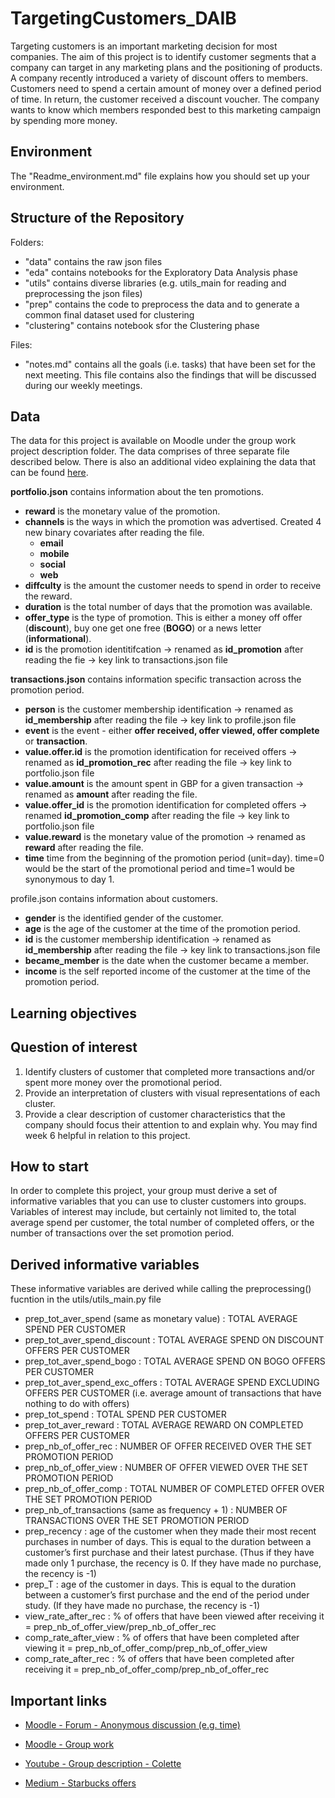 # TargetingCustomers_DAIB


Targeting customers is an important marketing decision for most companies. The aim of this project is to identify
customer segments that a company can target in any marketing plans and the positioning of products.
A company recently introduced a variety of discount offers to members. Customers need to spend a certain amount
of money over a defined period of time. In return, the customer received a discount voucher. The company wants to
know which members responded best to this marketing campaign by spending more money.

## Environment

The "Readme_environment.md" file explains how you should set up your environment.

## Structure of the Repository

Folders:
* "data" contains the raw json files
* "eda" contains notebooks for the Exploratory Data Analysis phase
* "utils" contains diverse libraries (e.g. utils_main for reading and preprocessing the json files)
* "prep" contains the code to preprocess the data and to generate a common final dataset used for clustering
* "clustering" contains notebook sfor the Clustering phase

Files:
* "notes.md" contains all the goals (i.e. tasks) that have been set for the next meeting. This file contains also the findings that will be discussed during our weekly meetings.

## Data

The data for this project is available on Moodle under the group work project description folder. The data comprises
of three separate file described below. There is also an additional video explaining the data that can be found [here](https://www.youtube.com/watch?v=VVqsqOqfltU).


**portfolio.json** contains information about the ten promotions.
* **reward** is the monetary value of the promotion.
* **channels** is the ways in which the promotion was advertised. Created 4 new binary covariates after reading the file.
    * **email**
    * **mobile**
    * **social**
    * **web**
* **diffculty** is the amount the customer needs to spend in order to receive the reward.
* **duration** is the total number of days that the promotion was available.
* **offer_type** is the type of promotion. This is either a money off offer (**discount**), buy one get one free (**BOGO**) or
a news letter (**informational**).
* **id** is the promotion identitifcation -> renamed as **id_promotion** after reading the fie -> key link to transactions.json file


**transactions.json** contains information specific transaction across the promotion period.
* **person** is the customer membership identification -> renamed as **id_membership** after reading the file -> key link to profile.json file
* **event** is the event - either **offer received, offer viewed, offer complete** or **transaction**.
* **value.offer.id** is the promotion identification for received offers -> renamed as **id_promotion_rec** after reading the file -> key link to portfolio.json file
* **value.amount** is the amount spent in GBP for a given transaction -> renamed as **amount** after reading the file.
* **value.offer_id** is the promotion identification for completed offers -> renamed **id_promotion_comp** after reading the file -> key link to portfolio.json file
* **value.reward** is the monetary value of the promotion -> renamed as **reward** after reading the file.
* **time** time from the beginning of the promotion period (unit=day). time=0 would be the start of the promotional period and time=1 would be synonymous to day 1.


profile.json contains information about customers.
* **gender** is the identified gender of the customer.
* **age** is the age of the customer at the time of the promotion period.
* **id** is the customer membership identification -> renamed as **id_membership** after reading the file -> key link to transactions.json file
* **became_member** is the date when the customer became a member.
* **income** is the self reported income of the customer at the time of the promotion period.

## Learning objectives

## Question of interest
1. Identify clusters of customer that completed more transactions and/or spent more money over the promotional
period.
2. Provide an interpretation of clusters with visual representations of each cluster.
3. Provide a clear description of customer characteristics that the company should focus their attention to and
explain why.
You may find week 6 helpful in relation to this project.

## How to start

In order to complete this project, your group must derive a set of informative variables that you can use to cluster
customers into groups. Variables of interest may include, but certainly not limited to, the total average spend per
customer, the total number of completed offers, or the number of transactions over the set promotion period.

## Derived informative variables

These informative variables are derived while calling the preprocessing() fucntion in the utils/utils_main.py file

* prep_tot_aver_spend (same as monetary value) : TOTAL AVERAGE SPEND PER CUSTOMER
* prep_tot_aver_spend_discount : TOTAL AVERAGE SPEND ON DISCOUNT OFFERS PER CUSTOMER
* prep_tot_aver_spend_bogo : TOTAL AVERAGE SPEND ON BOGO OFFERS PER CUSTOMER
* prep_tot_aver_spend_exc_offers : TOTAL AVERAGE SPEND EXCLUDING OFFERS PER CUSTOMER (i.e. average amount of transactions that have nothing to do with offers)
* prep_tot_spend : TOTAL SPEND PER CUSTOMER
* prep_tot_aver_reward : TOTAL AVERAGE REWARD ON COMPLETED OFFERS PER CUSTOMER
* prep_nb_of_offer_rec : NUMBER OF OFFER RECEIVED OVER THE SET PROMOTION PERIOD
* prep_nb_of_offer_view : NUMBER OF OFFER VIEWED OVER THE SET PROMOTION PERIOD 
* prep_nb_of_offer_comp : TOTAL NUMBER OF COMPLETED OFFER OVER THE SET PROMOTION PERIOD
* prep_nb_of_transactions (same as frequency + 1) : NUMBER OF TRANSACTIONS OVER THE SET PROMOTION PERIOD
* prep_recency : age of the customer when they made their most recent purchases in number of days. This is equal to the duration between a customer’s first purchase and their latest purchase. (Thus if they have made only 1 purchase, the recency is 0. If they have made no purchase, the recency is -1)
* prep_T : age of the customer in days. This is equal to the duration between a customer’s first purchase and the end of the period under study. (If they have made no purchase, the recency is -1)
* view_rate_after_rec : % of offers that have been viewed after receiving it = prep_nb_of_offer_view/prep_nb_of_offer_rec
* comp_rate_after_view : % of offers that have been completed after viewing it = prep_nb_of_offer_comp/prep_nb_of_offer_view
* comp_rate_after_rec : % of offers that have been completed after receiving it = prep_nb_of_offer_comp/prep_nb_of_offer_rec

## Important links

* [Moodle - Forum - Anonymous discussion (e.g. time)](https://moodle.gla.ac.uk/mod/hsuforum/view.php?f=2383)

* [Moodle - Group work](https://moodle.gla.ac.uk/course/view.php?id=29456#section-2)

* [Youtube - Group description - Colette](https://www.youtube.com/watch?v=VVqsqOqfltU)

* [Medium - Starbucks offers](https://seifip.medium.com/starbucks-offers-advanced-customer-segmentation-with-python-737f22e245a4)
